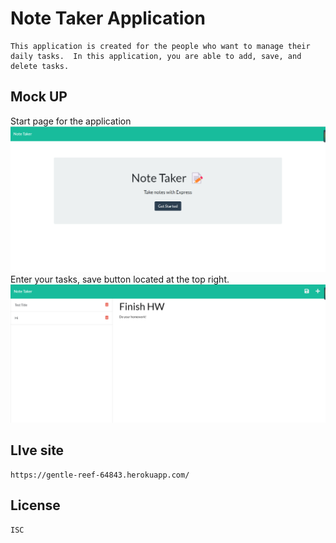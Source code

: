 # Note Taker Application
    This application is created for the people who want to manage their daily tasks.  In this application, you are able to add, save, and delete tasks.

## Mock UP
Start page for the application
<img src="1.png">
Enter your tasks, save button located at the top right.
<img src="2.png">

## LIve site
    https://gentle-reef-64843.herokuapp.com/

## License
    ISC